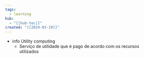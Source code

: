 ```yaml
---
tags:
  - learning
hub:
  - "[[hub-tec]]"
created: "[[2024-03-19]]"
---
```

- info Utility computing
	- Serviço de utilidade que é pago de acordo com os recursos utilizados

